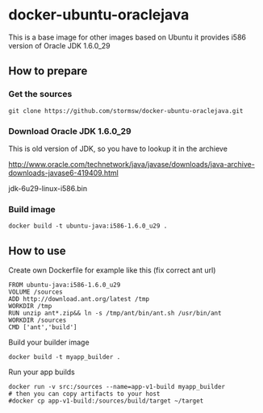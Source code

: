 # docker-ubuntu-oraclejava
This is a base image for other images based on Ubuntu
it provides i586 version of Oracle JDK 1.6.0_29

## How to prepare

### Get the sources
```shell
git clone https://github.com/stormsw/docker-ubuntu-oraclejava.git
```

### Download Oracle JDK 1.6.0_29

This is old version of JDK, so you have to lookup it in the archieve

http://www.oracle.com/technetwork/java/javase/downloads/java-archive-downloads-javase6-419409.html

jdk-6u29-linux-i586.bin

### Build image

```shell
docker build -t ubuntu-java:i586-1.6.0_u29 .
```

## How to use

Create own Dockerfile for example like this (fix correct ant url)

```
FROM ubuntu-java:i586-1.6.0_u29
VOLUME /sources
ADD http://download.ant.org/latest /tmp
WORKDIR /tmp
RUN unzip ant*.zip&& ln -s /tmp/ant/bin/ant.sh /usr/bin/ant
WORKDIR /sources
CMD ['ant','build']
```

Build your builder image

```
docker build -t myapp_builder .
```

Run your app builds

```shell
docker run -v src:/sources --name=app-v1-build myapp_builder
# then you can copy artifacts to your host
#docker cp app-v1-build:/sources/build/target ~/target
```
